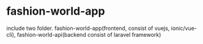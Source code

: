 # fashion-world-app
include two folder. fashion-world-app(frontend, consist of vuejs, ionic/vue-cli), fashion-world-api(backend consist of laravel framework) 
